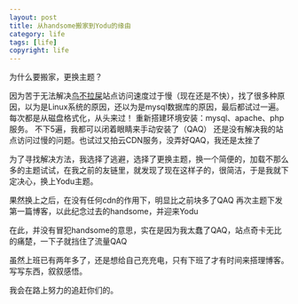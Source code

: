 ```yaml
---
layout: post
title: 从handsome搬家到Yodu的缘由
category: life
tags: [life]
copyright: life
---
```


为什么要搬家，更换主题？

因为苦于无法解决[鸟不拉屎][1]站点访问速度过于慢（现在还是不快），找了很多种原因，以为是Linux系统的原因，还以为是mysql数据库的原因，最后都试过一遍。
每次都是从磁盘格式化，从头来过！
重新搭建环境安装：mysql、apache、php服务。
不下5遍，我都可以闭着眼睛来手动安装了（QAQ）
还是没有解决我的站点访问过慢的问题。也试过又拍云CDN服务，没弄好QAQ，我还是太挫了

为了寻找解决方法，我选择了逃避，选择了更换主题，换一个简便的，加载不那么多的主题试试，在我之前的友链里，就发现了现在这样子的，很简洁，于是我就下定决心，换上Yodu主题。

果然换上之后，在没有任何cdn的作用下，明显比之前块多了QAQ
再次主题下发第一篇博客，以此纪念过去的handsome，并迎来Yodu

在此，并没有冒犯handsome的意思，实在是因为我太蠢了QAQ，站点奇卡无比的痛楚，一下子就挡住了流量QAQ

虽然上班已有两年多了，还是想给自己充充电，只有下班了才有时间来搭理博客。写写东西，叙叙感悟。

我会在路上努力的追赶你们的。

  [1]: http://niaobulashi.com